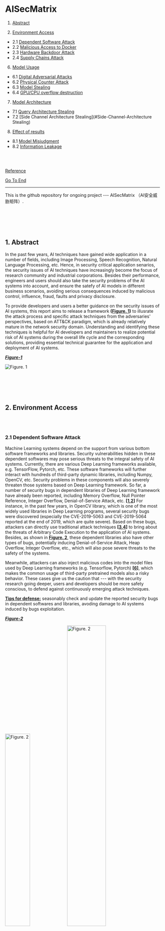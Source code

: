 # AISecMatrix

1. [Abstract](#abstract)

2. [Environment Access](#environment-access) 

* 2.1 [Dependent Software Attack](#dependent-software-attack)
* 2.2 [Malicious Access to Docker](#malicious-access-to-docker)
* 2.3 [Hardware Backdoor Attack](#hardware-backdoor-attack)
* 2.4 [Supply Chains Attack](#supply-chains-attack)

6. [Model Usage](#Model-Usage) 

- 6.1 [Digital Adversarial Attacks](#Digital-Adversarial-Attacks)
- 6.2 [Physical Counter Attack](#Physical-Counter-Attack)
- 6.3 [Model Stealing](#Model-Stealing)
- 6.4 [GPU/CPU overflow destruction](#GPU/CPU-overflow-destruction)

7. [Model Architecture](#Model-Architecture) 

- 7.1 [Query Architecture Stealing](#Query-Architecture-Stealing)
- 7.2 [Side Channel Architecture Stealing](#Side-Channel-Architecture Stealing)

8. [Effect of results](#Effect-of-results)

- 8.1 [Model Misjudgment](#Model-Misjudgment)
- 8.2 [Information Leakage](#Information-Leakage)

<br><br>

[Reference](#reference)

[Go To End](#end)

----

This is the github repository for ongoing project --- AISecMatrix （AI安全威胁矩阵）.

<br><br><br><br>

<span id = "abstract"></span>

## 1. Abstract

In the past few years, AI techniques have gained wide application in a number of fields, including Image Processing, Speech Recognition, Natural Language Processing, etc. Hence, in security critical application senarios, the security issues of AI techniques have increasingly become the focus of research community and industrial corporations. Besides their performance, engineers and users should also take the security problems of the AI systems into account, and ensure the satefy of AI models in different business scenarios, avoiding serious consequences induced by malicious control, influence, fraud, faults and privacy disclosure.

To provide developers and users a better guidance on the security issues of AI systems, this report aims to release a framework **([Figure. 1](#figure-1))** to illusrate the attack process and specific attack techniques from the adversaries' perspectives, based on ATT&CK paradigm, which is already relatively mature in the network security domain.  Understanding and identifying these techniques is helpful for AI developers and maintainers to realize potential risk of AI systems during the overall life cycle and the corresponding solutions, providing essential technical guarantee for the application and deployment of AI systems.

**<span id = "figure-1">*<u>Figure-1</u>*</span>**

![Figure. 1](img/1.png)

<br><br><br><br>

<span id = "environment-access"></span>

## 2. Environment Access

<br>

<br>

<span id = "dependent-software-attack"></span>

### 2.1 Dependent Software Attack

Machine Learning systems depend on the support from various bottom software frameworks and libraries. Security vulnerabilities hidden in these dependent softwares may pose serious threats to the integral safety of AI systems. Currently, there are various Deep Learning frameworks available, e.g. TensorFlow, Pytorch, etc. These software frameworks will further interact with hundreds of third-party dynamic libraries, including Numpy, OpenCV, etc. Security problems in these components will also severely threaten those systems based on Deep Learning framework. So far, a number of security bugs in dependent libraries of Deep Learning framework have already been reported, including Memory Overflow, Null Pointer Reference, Integer Overflow, Denial-of-Service Attack, etc. **[[1](#ref-1),[2](#ref-2)]** For instance, in the past few years, in OpenCV library, which is one of the most widely used libraries in Deep Learning programs, several security bugs were discovered (especially the CVE-2019-5063 and CVE-2019-5064 reported at the end of 2019, which are quite severe). Based on these bugs, attackers can directly use traditional attack techniques **[[3](#ref-3),[4](#ref-4)]** to bring about the threats of Arbitrary Code Execution to the application of AI systems. Besides, as shown in **[Figure. 2](#figure-2)**, these dependent libraries also have other types of bugs, potentially inducing Denial-of-Service Attack, Heap Overflow, Integer Overflow, etc., which will also pose severe threats to the safety of the systems.

Meanwhile,  attackers can also inject malicious codes into the model files used by Deep Learning frameworks (e.g. Tensorflow, Pytorch) **[[6](#ref-6)]**, which makes the common usage of third-party pretrained models also a risky behavior. These cases give us the caution that --- with the security research going deeper, users and developers should be more safety conscious, to defend against continuously emerging attack techniques.

**<u>Tips for defense:</u>** seasonably check and update the reported security bugs in dependent softwares and libraries, avoding damage to AI systems induced by bugs exploitation.

**<span id = "figure-2">*<u>Figure-2</u>*</span>**

<img src="img/2-1-1.png" alt="Figure. 2" width="40%" /><img src="img/2-1-2.png" alt="Figure. 2" width="50%" />

<br>

<br>

<span id = "malicious-access-to-docker"></span>

### 2.2 Malicious Access to Docker

Machine Learning tasks can be deployed in Kubernetes clusters via KubeFlow framework **[[5](#ref-5)]**. Since usually the computation nodes for ML tasks have strong calculation capability, these nodes are thus becoming ideal attack targets for adversaries. For instance, attackers may hijack these ML tasks nodes and exploit them for mining. **[[6](#ref-6)]** One example is, in June 2020, Azure Security Center at Microsoft issued one warning after they detected malicious mining programs installed in Kuberflow by attackers. This security program was induced by improper configurations --- some users modified the default settings for panel access, changing Istio service into Load-Balancer, for convinient access. Such improper configurations made the service public for Internet, so that attackers could access the panel and deploy backdoor containers in the clusters via various methods. For example, with space search engines such as Shodan, Fofa, etc., adversaries can discover Kubernets exposed in public network and thus gaining opportunities to execute malicious codes **[[5](#ref-5)]**. As shown in **[Figure. 3](#figure-3)**, adversaries can complete the attacks by loading customized malicious Jupyter images, during the creation of Juputer application services in Kubeflow. Meanwhile, attackers can also directly deploy malicious containers via inserting additional python codes in Jupyter, which may further enlarge the attackers' accessibility to critical data/codes and even harm the integral security of the ML models.

**<u>Tips for defense:</u>** Developers and maintainers should be familiar with containers' common application scenarios and corresponding defensive techniques. As for relevent techniques, we refer interested readers to the Kubernetes threatening models **[[8](#ref-8)]** released by Microsoft. 

**<span id = "figure-3">*<u>Figure-3</u>*</span>**

<img src="img/2-2-1.png" alt="Figure. 3" width="50%" /> <img src="img/2-2-2.png" alt="Figure. 3" width="33%" />

<br>

<br>

<span id = "hardware-backdoor-attack"></span>

### 2.3 Hardware Backdoor Attack

Hardware Backdoors Attacks (also known as Hardware Trojans Attacks) can take place during the trained models being deployed in hardware devices, where adversaries may insert backdoors into the deployed models by making very slight modificaiton to hardware components, e.g. Lookup Table. Those models that contain backdoors can still operate normally on common cases, however, malicious behaviors could be triggered in certain preseted senarios, resulting in stealthy and severe theats.

Mordern integrated circuits usually contain third-party IP cores, which are commonly adopted as integrated modules for swift deployment. Such commonly used and modularized mechanisms enable hardware attackers to design Trojans for certain IP cores and thus correspondinly affecting a substantial number of hardware devices which use these modules. For instance, as illusrated in **[[9](#ref-9)]**, one can bring a neural network model to always making incorrect predictions by only modifying 0.03% of the model's parameteres during hardware deployment stage. **[[10](#ref-10)]** further showed that, by merely flipping 13 bits of a model with 93M bits, a ImageNet classifier with 70% accuracy could be reduced to a random classifier. Recently, **[[11](#ref-11)]** proposed Sequence Triggered Hardware Trojan for neural networks, which can totally invalidate a classifier, once a certain sequence of normal images are input into the model, as shown in **[Figure. 4](#figure-4)**.

So far, Hardware Backdoor Attack is still a newly emerging research area, and existing research study on this area is limited. However, in real application scenarios, this type of attack poses a severe threat. For example, attackers can inject backdoors into vision system of an autonomous driving car in the form of hardware Trojans, and the life safety of passengers may be seriously threatened if the backdoors are triggered. Note that, existing backdoors injection usually can only be  implemented by the models' owners. It would be very valuable to study the backdoors injection from outside invaders, since it's a more risky attack scenarios.

**<span id = "figure-4">*<u>Figure-4</u>*</span>**

<img src="img/2-3-1.png" alt="Figure. 4" width="50%" />

<br>

<br>

<span id = "supply-chains-attack"></span>

### 2.4 Supply Chains Attack

As shown in **[Figure. 5](#figure-5)**, attackers can perform Supply Chains Attack in multiple ways, e.g. exploiting open source platform to release malicious pretrained models, constructing backdoors by controlling or modifying software and hardware platforms.

For instance, attackers can inject malicious instructions into model files by exploiting the security bugs Numpy CVE-2019-6446. Researchers already found that, when model loading functions like "torch.load" are executed, this security bug can be triggered, resulting in execution of malicious instructions. Since the execution of these malicious instructions will not affect the common usage of the models, such attacks are very stealthy. As shown in **[Figure. 6](#figure-6)**, using this bug, attackers can inject instructions into the model file (e.g. binary model file saved by Pytorch), and the "Calculator" program is launched when the model file is loaded. Similarly, attackers can also download and execute Trojan instructions in this way **[[12](#ref-12)]**, which makes this type of attacks very threatening.

**<u>Tips for defense:</u>** Make sure the srouce of model files are trustworthy before loading them, and be cautious in third-party model files.

**<span id = "figure-5">*<u>Figure-5</u>*</span>**

<img src="img/2-4-1.png" alt="Figure. 5" width="50%" />![Figure. 5](img/2-4-2.png)

**<span id = "figure-6">*<u>Figure-6</u>*</span>**

<img src="img/2-4-3.png" alt="Figure. 5" width="67%" />

<br><br>

<br><br>


## 3. Data collection

<br>

<span id = "Data-Poisoning"></span>

### 3.1 Data Poisoning

**<span id = "figure-7">*<u>Figure-7: From left to right are the images of target test that hope to be divided into the wrong ones, the poisoned training sample 1, the poisoned training sample 2 **[[13](#ref-13)]**.</u>*</span>**

<img src="img/3-1-1.png" alt="Figure. 7" width="50%" />

<br>

Data poisoning refers to the attack of malicious manipulation model by polluting part of training data before training. Generally speaking, poisoning attacks can be divided into two categories: the first type of poisoning attacks hopes that the network will perform well in normal tests, but it makes a wrong judgment on specific images; the second type of poisoning attacks hopes that the network performs poorly in the test set, and even the training is difficult to converge.

<br>

The first type of poisoning can be divided into clean sample poisoning and wrong sample poisoning. The pollution data released by the former is normal sample in human eyes, so it is hidden and difficult to be detected by the trainer; the latter type of poisoning method uses the wrong labeled data. Its success rate is generally relatively high, but its concealment is insufficient. If the attacker can obtain the model parameters of the target to be attacked, it may only need to introduce a piece of poisoned data to make the model judge the specific image incorrectly. Even if the attacker does not know the specific parameters of the model, the attacker can achieve a 50% success rate of poisoning by using multi model integration to produce pollution data with only 1% poisoning ratio **[[13](#ref-13)]**. As shown in **[Figure. 7](#figure-7)**, modifying several different pictures in the training set for poisoning can make the trained model recognize the specific target graph which is different from the training picture as the category designated by the attacker **[[13](#ref-13)]**.

<br>

The second type of poisoning aims to reduce the overall performance of the model **[[15](#ref-15)]**, which mainly targets at traditional machine learning models such as SVM **[[16](#ref-16)]**, logical regression **[[17](#ref-17)]**. Of course, the second type of poisoning for deep learning can also have a higher success rate **[[18](#ref-18)]**.

<br>

At present, the poison attack to the white box model has been relatively complete, but how to better poison the black box model is still a problem worth studying. How to reduce the proportion of poisoning samples and improve the success rate and stability of black box poisoning is an important research direction in the future.

<br>

**<u>Defense suggestions:</u>** Be alert to the data from unknown sources; Use the algorithm **[[19](#ref-19),[20](#ref-20)]** to detect abnormal samples before training; Preprocess the used data by using yje data augmentation; Try to avoid transfer learning based on completely open model, so as to improve the difficulty of poisoning attack.

<span id = "Data-Backdoor-Attack"></span>

### 3.2 Data Backdoor Attack

Backdoor Attack is an emerging attack method against machine learning models. An attacker may bury a back door into the model, which may lead to the infected model behaving normally in general. However, when the back door is activated, the output of the model becomes the malicious target set by the attacker. When the training process of the model is not completely controlled, for example, scenarios such as training/pre-training using third-party training data sets, training using third-party computing platforms, modeling provided by the third party, etc., backdoor attacks may occur. Because the model behaves normally until the back door is triggered, this kind of malicious attack behavior is difficult to be detected.

<br>

**<span id = "figure-8">*<u>Figure-8: Schematic diagram of backdoor attack based on data poisoning **[[21](#ref-21)]**.</u>*</span>**

<img src="img/3-2-1.png" alt="Figure. 8" width="50%" />

<br>

Data backdoor attack refers to backdoor implantation through poisoning training data set **[[22](#ref-22),[23](#ref-23),[24](#ref-24)]**. As shown in **[Figure. 8](#figure-8)**, in the image classification task, some training images will be "tagged" with specific triggers, and then their labels will be converted into target labels specified by attackers. These poisoned samples and benign samples will be used for model training together. Therefore, during the test phase, the normal test samples will be predicted as their corresponding categories by the model, but the test samples containing triggers  (being attacked) will activate the hidden backdoors in the model and make them be divided into target categories.

<br>

At present, the trigger of a backdoor attack can reach an invisible level of human eyes **[[23](#ref-23),[24](#ref-24),[25](#ref-25)]**, and the real label of the poisoned sample can even be completely consistent with the target label **[[23](#ref-23),[24](#ref-24)]**, which makes the backdoor attack more difficult to detect. Besides, in addition to image classification task, backdoor attack has also been proved to have significant attack effect in other different task scenarios **[[26](#ref-26),[27](#ref-27),[28](#ref-28)]**. Therefore, backdoor attack poses a great threat to the security of deep learning model.

<br>

**<u>Defense suggestions:</u>** for backdoor attacks, there are also some corresponding defense methods proposed. The existing backdoor defense methods can be divided into empirical backdoor defense methods and certified backdoor defense methods. The empirical backdoor defense method generally has good performance, but its effectiveness is not guaranteed theoretically; On the other hand, the validity of the authenticated backdoor defense method is guaranteed theoretically under certain assumptions, but its performance is generally weaker than that of the empirical back door defense method in real scenarios. The existing authenticated backdoor defense methods **[[29](#ref-29),[30](#ref-30)]** are mainly based on Random Smoothing technology, while empirical backdoor defense methods have many different ways, which can be divided into the following six basic categories **[[21](#ref-21)]**:
* Defense based on preprocessing **[[31](#ref-31),[32](#ref-32),[33](#ref-33)]**: Preprocess the prediction samples before the prediction begins, and then destroy the triggers that may exist in the samples, so that the backdoor cannot be activated successfully.
* Defense based on model reconstruction **[[31](#ref-31),[34](#ref-34),[35](#ref-35)]**: Reconstruct the model by pruning and retraining, thus destroying the hidden back door in the model.
* Defense based on trigger reconstruction **[[36](#ref-36),[37](#ref-37),[38](#ref-38)]**: Reconstruct the backdoor trigger in the infected model in certain way, and then eliminate the model backdoor by suppressing related triggers.
* Defense based on model diagnosis **[[39](#ref-39),[40](#ref-40),[41](#ref-41)]**: Directly diagnose whether there is backdoor in the model in some way, and refuse to deploy the model with backdoor.
* Sample filtering **[[42](#ref-42),[43](#ref-43),[44](#ref-44)]**: Filtering out the poisoned / attacked samples to achieve the defensive effect.
* Toxicity inhibition **[[45](#ref-45),[46](#ref-46)]**: Inhibit the effectiveness of the poisoned samples in training, so that they cannot successfully create the back door.

<span id = "Model-Training"></span>

## 4. Model Training

<span id = "Data-Recovery-In-Gradient"></span>

### 4.1 Data Recovery in Gradient

At present, in order to solve the data privacy and other security problems in model training, distributed distributed is often adopted to train the model in industry. Specifically, the model will be stored in the central server. During each iterative training, the central server transmits the model to the distributed terminal server, where the local data is used to calculate the gradient, and then the gradient is transmitted back to the central server to update the model parameters **[[47](#ref-47)]**. Since the data is always kept at the terminal, the central server cannot directly access the data, which can protect the data privacy. But the latest research shows that it is not subtle enough to transmit gradient information only. As shown in **[Figure. 9](#figure-9)**, the trainer can recover the original training data from the gradient. In this way, even in a distributed computing framework, the central server can achieve the purpose of stealing data. As shown in **[Figure. 10](#figure-10)**, the data recovered in this way has a high degree of authenticity, which may bring great losses to the customers

<br>

**<u>Defense suggestions:</u>** Use larger batch size to calculate the gradient, increase the difficulty of data recovery, and add a certain amount of random noise when returning the gradient for privacy protection.

<br>

**<span id = "figure-9">*<u>Figure-9: Schematic diagram of recovering data from gradient **[[48](#ref-48)]**.</u>*</span>**

<img src="img/4-1-1.png" alt="Figure. 9" width="50%" />

**<span id = "figure-10">*<u>Figure-10: Gradient-based Data Recovery effect in CIFAR-10 Data Set **[[48](#ref-48)]**.</u>*</span>**

<img src="img/4-1-2.png" alt="Figure. 10" width="50%" />

<br>

<span id = "Initial-Weight-Modification"></span>

### 4.2 Initial Weight Modification

The training of neural network is essentially to solve the optimization problem, and its final result is usually independent of the selection of initial values. However, the latest research shows that using a specific method to initialize the weight of the network can significantly increase the number of iterations, thus increasing the training time **[[49](#ref-49)]**, prolonging the product iteration cycle, and causing huge economic losses. This kind of attack method is very special and hidden, users can hardly detect it.

<br>

As shown in **[Figure. 11](#figure-11)**, the attacker can initialize the weight of a specific position to a minimum value, so that the eigenvector obtained after several layers of forward propagation is almost zero, which leads to the minimum training gradient calculated in the back-propagation process and makes it difficult for the network to learn. The attacker can implement this attack by modifying the default initialization method.

<br>

**<u>Defense suggestions:</u>** Check the initialization mechanism of weights.

<br>

**<span id = "figure-11">*<u>Figure-11: Hazard mechanism of weight modification **[[49](#ref-49)]**.</u>*</span>**

<img src="img/4-3-1.png" alt="Figure. 11" width="50%" />

<br>

<span id = "Code-Attack"></span>

### 4.3 Code Attack

In the training phase of the network, the attacker can mislead the training process by controlling the developer's machine for code attack. Code attack mainly uses methods like malicious tampering with configuration information, hijacking compilation process, and log error inducement, to make the actual code executed or called by users inconsistent with the preset code. This kind of attack makes the key parameters or logic in the training process manipulated by the attacker, which seriously affects the result of network training and brings great obstacles to the product development process. Specifically, malicious tampering with the configuration information refers to manipulating the storage area corresponding to the parameters from the memory when reading the configuration file, and then modifying the parameter configuration, thus affecting the final training model. Specifically, when training large-scale neural networks, users will load training configuration information such as example, hyper parameter, data model address from a specific file (such as.py, .json, etc.). By changing these parameters, attackers can have a significant impact on the final training effect of the network. In addition, because the training of neural networks is generally a "black box problem", researchers tend to attribute the bad results to the design of the network, and will not be aware of the impact of such attacks.

<br>

Hijacking compilation process means that, in addition to directly tampering with the super parameters, through code injection, the attacker Hook the ReadFile class function of the program during the compilation process, replaces the original code to result in the generation of machine code with the specified function of the attacker. In this way, the actual code logic, network structure and even training data of the training program will deviate from the user's preset, which will have a great impact on the results. Similarly, it is also difficult for AI researchers to trace such security risks.
Network trainers often use Tensorboard to monitor the training process of the model. Log error induction refers to that an attacker exploits the vulnerability in Tensorboard visualization or MITM man-hijacking attack to invade and tamper with the data information in the protocol transmission, making the network training curve on the monitor inconsistent with the reality. According to the wrong experimental results, researchers will make wrong decisions, which will mislead the follow-up research direction and bring great obstacles to the product development process.

<br>

**<u>Defense suggestions:</u>** Strengthen the security protection measures for the network security infrastructure, update the software patch version in time, and strengthen the security inspection of the third-party library and model file.

<br>

<span id = "Training-Backdoor-Attack"></span>

### 4.4 Training Backdoor Attack

Training a good deep learning model often requires a lot of computing resources. Therefore, many users choose to use the third-party platform for model training. This kind of uncontrollable training process also has the risk of being attacked by the back door. Specifically, since the training process is invisible to the users, the (malicious) third-party training platform can modify the training data set submitted by users during the training process, and implant the backdoor in the way similar to the data backdoor attack described in [Section 3.2](#Data-Backdoor-Attack) of this report.

<br>

**<u>Defense suggestions:</u>** Avoid using the risk of third-party computing platform for training; after obtaining the trained model, use the back door defense method described in [Section 3.2](#Data-Backdoor-Attack) of this report to check and eliminate the back door.

<br>

<span id = "Non-centralized-Scenarios"></span>

### 4.5 Non-centralized Scenarios
Federated learning is a distributed learning paradigm proposed to break the data island and realize AI cooperation in non-centralized scenarios. Participants can train the model locally without disclosing their own data and jointly maintain a global model. However, the distributed feature of Federated learning makes it the most likely model to be attacked by data poisoning. Attackers can control multiple participants to poison data locally to achieve the impact on the global model.

<br>

In terms of attack purposes, attacks against federated learning can be divided into the following three types: (1) data poisoning attack can greatly reduce the accuracy of the model **[[27](#ref-27),[52](#ref-52)]**; (2) Byzantine attack can make joint model unable to converge **[[27](#ref-27)]**; (3) backdoor attack **[[51](#ref-51),[52](#ref-52)]** can lead to malicious control of the model. The first two attacks will cause the waste of model training resources, while the backdoor attack may make the prediction results of the model manipulated by the attacker in a specific scenario, thus causing security risks.

<br>

**<span id = "figure-12">*<u>Figure-12: Left: poisoning mechanism for federal learning; Right: Byzantine attack principle **[[50](#ref-50)]**.</u>*</span>**

<img src="img/4-2-1.png" alt="Figure. 12" width="50%" /><img src="img/4-2-3.png" alt="Figure. 12" width="50%" />

<br>

Specifically, as shown in **[Figure. 12](#figure-12)**, attackers can manipulate one or more participants to train with poison data locally, and then affect the gradient mean value of server node aggregation to realize backdoor attack **[[27](#ref-27)]**. In addition, if the training results of the model submitted by participants are completely arbitrary and unconstrained, Byzantine attacks may also occur, resulting in the failure in model convergence **[[27](#ref-27)]**. As shown in **[Figure. 12](#figure-12)**, the gradient estimates calculated by the normal participants (black dotted arrow) are distributed around the actual gradient (Blue Solid arrow) of the cost function. Malicious participants can give a vector far away from the normal gradient (red dotted arrow), thus affecting the convergence of the model **[[50](#ref-50)]**.

<br>

**<u>Defense suggestions for poisoning attack:</u>** Set the update norm threshold of the model and ignore the updates that exceed the threshold, limit the update ability of each participant by using standardized tailoring, and add a small amount of noise to the updated value of the model by (weak) differential privacy method **[[51](#ref-51)]**.

<br>

**<u>Defense suggestion for Byzantine attack:</u>** Using Krum algorithm to alleviate Byzantine attack by excluding "far" vectors **[[50](#ref-50)]**. Since this method introduces additional detection module, the convergence speed will be reduced compared with normal training.

<br>

<span id = "Model-Deployment"></span>

## 5. Model Deployment

<span id = "Data-Recovery-In-The-Model"></span>

### 5.1 Data Recovery in the Model

At present, many enterprises protect data security by only opening the model and hiding the training data. However, the latest research shows that it is still possible for attackers to recover the original training data by using the model. Specifically, the batch normalization layer contained in most networks takes the information of the training set image in the feature diagram. WIth this information, the attacker can restore the training data to the maximum extent **[[53](#ref-53)]**. The schematic diagram is shown in **[Figure. 13](#figure-13)**.

<br>

The research of this kind of attack and defense is still in its infancy, and there is no mature attack and defense means.

<br>

**<span id = "figure-13">*<u>Figure-13: Model-based data recovery mechanism **[[53](#ref-53)]**.</u>*</span>**

<img src="img/5-1-1.png" alt="Figure. 13" width="50%" />

<br>

<span id = "Model-File-Attack"></span>

### 5.2 Model File Attack

The existing attacks on models are mostly achieved by modifying the data level. In fact, there are some attacks during the deployment phase by manipulating memory or modifying model files directly.  For example, the model files saved by various machine learning frameworks are serialized and stored on disk in a specific format, and the model hierarchy, data parameters, and other information can be obtained through reverse analysis. The attacker can modify a specific number of bits of data in the model to realize the backdoor function or disabled the model function. Compared with data poisoning, the link of direct manipulation model is shorter and faster, but it also requires the attacker to have higher control authority on the attacked model.

<br>

Deep learning frameworks such as Pytorch mostly use pickling serialization to store model structures and parameters. Attackers can embed malicious code when the model is saved and execute malicious commands automatically when the model is deserialized. In addition, the attacker can also modify the weight of specific neurons in the model file to crash the model performance **[[12](#ref-12)]** or insert the backdoor function. As shown in **[Figure. 14](#figure-14)**, based on the method in **[[11](#ref-11)]**, attackers can reduce the model accuracy from 70% to 0.1% by flipping 13 bits in 93m bit parameters. The attacker can even hide the malicious binary code content inside the model parameters and execute it at a specific time.

<br>

The research of this kind of attack is also in the early stage. The research on direct tampering model is seldom discussed in academic circles, but it is directly effective in actual scenes. In the algorithm, there is still a lot of room for discussion on how to accurately locate the modified key neuron information in the model.

<br>

**<span id = "figure-14">*<u>Figure-14: Bit flip attack mechanism **[[11](#ref-11)]**.</u>*</span>**

<img src="img/5-2-1.png" alt="Figure. 14" width="50%" />

<br>

<span id = "Model-Usage"></span>

## 6. Model Usage

<br>

<br>

<span id = "Digital-Adversarial-Attacks"></span>

### 6.1 Digital Adversarial Attacks

Adversarial attack is a kind of attack mode aimed at the call link of AI model [56, 57, 58, 59, 60]. By adding malicious noise (also known as attack noise) to the normal samples, which is hard to detect by human eyes, the attacker makes the AI model generate a wrong prediction to the samples (i.e. adversarial samples). Taking the classification model as an example, as shown in **[Figure. 15](#figure-15)**, Inception model [54] can accurately predict the clean sample x as "Afghan Hound", but after adding a small amount of anti noise $\epsilon$, the adversarial sample $x+\epsilon$ is wrongly predicted as "compound toe monkey" by the concept. Although the AI model represented by deep neural network has been widely used in many fields such as finance, security, automatic driving and so on, the adversarial attack reveals that the AI model itself still has great security risks.

**<span id = "figure-15">*<u>Figure-15</u>*</span>**

![img](https://docimg10.docs.qq.com/image/xmAPmjqSqUxO7qJ1nWaJ4g?w=596&h=227)

**Figure 15**: For the Inception model [54], an example of a test adversarial attack on image classification, the clean image comes from Imagenet.

There are usually two goals for adversarial attacks to achieve: 1) the noise amplitude is so small that it is difficult to be detected by human eyes; 2) the prediction of confrontation samples is inconsistent with normal ones. According to these two characteristics, the method of generating countermeasure samples can be modeled as the following optimization problems:

![img](https://docimg3.docs.qq.com/image/vmo7CZgQB-zEE6_fXWl95w?w=628&h=43)

Where $x$ is the normal sample, and its correct label is $y$ , $x_\epsilon$ is its corresponding adversarial sample,  $t$ is the target category of counter attack; $f(\cdot;w)$ is the deep learning model to attack, where $w$ is the model parameter; $C$ is some specific constraints $x_\epsilon$ needs to satisfy, and the value range is $[0,1]$. $D$ is the distance function, which is used to measure the difference between $x_\epsilon$ and $x$. The loss function $L_1$ is used to measure the difference between the output of the adversarial sample  $f(\cdot;w)$ and the attack target $t$. In view of the different factors in the above objective function, it can adopt a variety of settings, which develops a variety of adversarial attack, such as white-box attack, black box attack, target attack, non-target attack, etc. **[Figure. 16](#figure-16)** shows the current common types of adversarial attack.

**<span id = "figure-16">*<u>Figure-16</u>*</span>**

![img](https://docimg4.docs.qq.com/image/MabTJoicpupDaNO_U3yI-w?w=617&h=545)

<center><b>Figure 16</b>: General expressions and common types of adversarial attacks</center>

White box attack means that the attacker has the knowledge about the structure and weights of the target model $f(\cdot;w)$. In white box attack, the attacker could directly optimize the target function (1) by gradient descent method to obtain the attack sample $x_\epsilon$. But in a real attack scenarios, the structure and weight of the attacked model are usually invisible to the attacker. Black box attack studies how to solve the attack sample  $x_\epsilon$ when the structure and weight of the attacked model cannot be obtained. Due to the structure and parameters of target model $f(\cdot;w)$ are known, the objective function (1) can not be directly derived from the attack noise $x_\epsilon$. However, attackers can usually obtain the prediction output of the model  $f(\cdot;w)$ through API calls such as obtaining the similarity of face comparison through API calls. Attackers access the model through API calls and modify the corresponding input samples according to the returning results to achieve the purpose of attack. One of the most important evaluation standard of black-box attack is the number of API calls required to attack successfully. Up to now, the main methods of black-box attack include migration attacks, gradient estimation, random search, etc. [62, 63, 64, 65, 66, 67, 68, 69, 70, 71]. Among these attacks, migration attacks obtain attack samples by constructing alternative models and performing white-box attacks on the alternative models, and then use the attack samples to directly attack the black-box model [69]. Besides, the methods based on migration attack can achieve a certain outcome on non-target attack, but do not perform well on target attack. As for gradient estimation, it refers to estimating the gradient of the black-box model $f(\cdot;w)$ with respect to $x_\epsilon$ and using the gradient descent method to find out the attack samples [62,72]. Such as zero-order optimization algorithm, the core of gradient estimation is how to efficiently estimate the gradient of the black box model. For random search, it is also a black box attack method which has been widely studied in recent. Random search usually combines some prior knowledge to improve the search efficiency. For instance, the prior knowledge could be a successful attack noise usually occurs on the boundary of feasible region. At present, it has successfully solved many tasks such as image classification [62,71], face recognition [63], video detection [64] by means of black box attack. For example, for CIFAR-10 [74] image classification task, an average of 44 API calls can realize non-target attack for Densenet classification model, and an average of 787 API calls for target attack [71].

In the process of black-box attack, the training data, model structure, model parameters, and other information of the target model are not needed, and the attack is only realized through API calls. The black-box attack is more consistent with the real application scenario. However, successful black box attacks usually require a large amount of API calls, especially for complex AI models. For instance, the face comparison model, usually takes thousands of API calls to generate invisible adversarial noise by black-box attack. This large number of API calls can be easily defended by the target model. The The research hotspot of black box attacks is how to combine prior knowledge to reduce the amount of API calls needed for successful attack. If the number of API calls is reduced from thousands of times to less than 100 times, there will be great security risks to the real AI system.

At present, adversarial attacks are mainly concentrated in the field of computer vision[75], but there are also some adversarial attacks attempt on speech system [76,77,78,79,80]. As shown in **[Figure. 17](#figure-17)**, the attacker adds tiny noises that cannot be felt by human ears to normal speech fragments, so that the speech recognition system recognizes them as completely different content [61].

**<span id = "figure-17">*<u>Figure-17</u>*</span>**

![img](https://docimg10.docs.qq.com/image/1sLHCUPQ35fI7CDudSkP1w?w=424&h=296)

<center><b>Figure 17</b>: Targeted attack on audio text conversion[61]
</center>

Speech recognition system has been widely used in smart home devices, such as smart radio and so on. The attacker may implant adversarial disturbance module in the smart home device to make the user's instructions be misidentified as other instructions, which will bring great security risks. Similarly, audio attack can also be divided into target attack and non-target attack. The former requires that the adversarial audio is recognized as specific content, while the latter only requires that the adversarial audio is mistakenly recognized as others' audio. Because of the sound spectrum complexity, it is more difficult to achieve target attack. In addition, the model and preprocessing operation of voice system are often complex, which also brings great difficulties to attackers. At present, audio attacks mainly focus on white-box attack stage. How to embed the generation process of countermeasure audio into the cascade module of the device, and how to generate the real-time countermeasure audio are potential research directions.

Except visual and audio attacks, AI systems based on text[81], recommendation system[82], reinforcement learning[83], retrieval[58] and other technologies may also be attacked by adversarial samples.

**<u>Tips for defense:</u>** faced with the threat of confrontational attacks, feasible defense suggestions include:

- Analyze the factors that affect the robustness of the model from the model structure level, and design a more robust model structure.
- Analyze the robust and non robust features contained in the training data from the data level, and try to fit the robust features during training.
- Analyze the reason of confrontation samples from the training mechanism, and get a more robust model through confrontation training [56].
- In the model deployment phase, steps such as confrontation detection, image preprocessing (coding, compression, affine transformation, etc.) are added to resist the attack.
- Limit API access frequency to prevent black box attacks based on API calls.

<br>

<br>

<span id = "Physical-Counter-Attack"></span>

### 6.2 **Physical Counter Attack**

At present, most of the counter attacks occur in the digital space, that is, directly tamper with the objects stored in the digital space (such as stored image pixel value, etc.) to achieve the purpose of attack. However, in real application scenarios, applications usually scan the objects in the physical world through sensors (such as cameras) to obtain the corresponding expression in the digital space, and then discriminate the objects in the digital space. The face recognition system can capture face images in real time through cameras and recognize them. The autopilot can obtain the state of the surrounding objects through multiple sensors. In this case, since the process of scanning and imaging is not accessible to the attacker, the attacker usually does not have the right to directly fight against tampering with the objects in the scanned digital space. Physical attack studies, how to directly change the object in the physical world, to achieve the effect of anti attack.

**<span id = "figure-18">*<u>Figure-18</u>*</span>**

![img](https://docimg10.docs.qq.com/image/swv8n_0DBa-wxqyHxxtKyQ?w=188&h=193)

<center><b>Figure 18</b>: Traffic sign sticker attack, image from literature [84]
</center>

At present, the typical physical attack method is to put a special attack sticker on the real object to achieve the purpose of attack [84,85,86,87,88,89,90,91,92]. Physical attacks against object recognition systems are studied in [84]. As shown in **[Figure. 18](#figure-18)**, by putting a specific black and white attack sticker on the stop sign, the classifier can wrongly identify the stops sign as a speed limit sign, which poses a great security risk to the automatic driving system. Reference [85] studied the physical attack against the face recognition system. By generating special eyeglass frame stickers to deceive the face recognition system, it brought great security risks to face security, face payment and other systems.

Since it is impossible to model and optimize noise iteratively in physical space, physical attacks are usually accomplished by migration learning. That is to say, firstly, the surrogate model is constructed and the attack noise is generated in the digital space. Secondly, the attack noise is printed and pasted on the specific object for physical space attack. Therefore, physical attack involves the conversion process from digital space to physical space. Due to the problem of printer accuracy, there are usually some color distortion in the process of image printing in digital space, and there are different physical environments in the process of camera capture and re acquisition, The variation of lighting conditions, shooting angle and shooting distance makes the difference between the anti noise in digital space and that after printing and re acquisition, which leads to the successful attack of anti noise in digital space. When the anti noise acts on the physical space, the attack effect is usually limited. The key point of physical attack is to explore how to improve the robustness of anti noise to physical environment changes. At present, the commonly used physical attack methods usually consider the printer non printability score (NPS) [85] constraint and fusion of different expectation over transformation (EOT) [86]. NPS calculates a set of pixels range set S that the printer can print in advance, and then constrains the attack noise as much as possible in the process of solving the attack noise.

**<span id = "figure-19">*<u>Figure-19</u>*</span>**

![img](https://docimg2.docs.qq.com/image/x8Z7YoGU_OF03tKScg4IHQ?w=500&h=275)

<center><b>Figure 19</b>: Schematic diagram of model stealing
</center>

In order to reduce the precision loss caused by the printer. EOT considers the possible transformations in physical space (such as rotation transformation, distance transformation, angle transformation, etc.), and then solves the anti noise problem in digital space, which makes the anti noise robust to these changes.

**<u>Tips for defense:</u>** The defense against physical attacks can start from several aspects such as data acquisition, noise detection, and adversarial-robust models. Up to now, physical attack is not very effective in modeling the real environment changes. In the data acquisition stage, we can collect more pictures from different angles and the environment for joint judgment to prevent physical attacks. The target of noise detection is to detect the input image before sending it into the model to judge whether the input image has been tampered with or not The principle is to make use of the difference in data distribution between anti noise image and clean image; the purpose of anti robust model is to make the model itself robust to attack noise, which can be realized by confrontation training.

<br><br>

<span id = "Model-Stealing"></span>

### 6.3 **Model Stealing**

With the deepening of deep learning network, the training cost is also increasing. Good performance models have become an important core property of companies/research institutions. In order to protect the model and open the functions to the public, relevant organizations often deploy the model in the cloud and open the API to users to realize "machine learning as a service" (MLaaS). However, recent studies show that attackers can query the output of the network by calling the API many times, and then steal the function of the model. The specific principle is shown in **[Figure. 19](#figure-19)**.

[94] is the first time to propose the model of stealing through API, which opens up the research work of this attack direction. However, [94] can steal a smaller model. In order to alleviate this problem, [95] proposed a method that can steal a slightly larger model. In addition, [93] explored the conditions and factors of model stealing in detail, and realized large-scale network stealing with reinforcement learning. [96] using adversarial attack, the number of queries needed to steal is significantly reduced, and the models of famous platforms are successfully stolen with low cost.

**<u>Tips for defense:</u>** Limit the number of user queries, only output results, and hide the output details of the model.

**<span id = "figure-20">*<u>Figure-20</u>*</span>**

![img](https://docimg8.docs.qq.com/image/WQFPEGezckuetO7Zfs3uJw?w=616&h=71)

<b>Figure 20</b>: Memory space diagram of neural network runtime [97]. Attackers can read and write arbitrary address through memory overflow vulnerability, and then attack the model by modifying the model parameters.

<br><br>

<span id = "GPU/CPU-overflow-destruction"></span>

### 6.4 **GPU/CPU overflow destruction**

At present, most of the attacks against AI systems are based on data and algorithms, and there are also some security problems in memory. Attackers can construct precise memory overflows for specific GPUs. For example, CUDA memory model supported by NVIDIA graphics card can cover some neuron information in neural network through memory overflow, which makes the prediction of network model deviate. The GitHub project [97] mentions such an attack mode. Specifically, a typical computer vision application will input all images into neural network for preprocessing before classification. In order to speed up the processing, researchers will load images and models into DRAM. Because the preprocessing process needs to be able to modify the image and the model is generally large, which will lead to both using global memory, resulting in the memory model structure in **[Figure. 20](#figure-20)**.

Obviously, an attacker can override the network model if he can overflow the memory allocated to the image. Once the parameters of the covered model can be accurately controlled, then the neural network can be transformed into an invalid network or even a backdoor network by attackers, causing a serious threat.

However, the research in this field is still in a very early stage, and there is no mature defense method.

<br><br>

<br><br>

<span id = "Model-Architecture"></span>

## 7. **Model Architecture**

<br><br>

<span id = "Query-Architecture-Stealing"></span>

### **7.1  Query Architecture Stealing**

The similarity of model architecture is an important factor to determine the mobility of adversarial attack. If the attacker can obtain the structure information of the attacked model, it will greatly increase the success rate of subsequent attacks.

Although the current research on architecture theft has just begun, some related research results have been produced. For example, an attacker can guess the network structure with ReLu activation function by querying the network output. This risk of attack is due to the nature of the ReLu network. Specifically, ReLu is piecewise linear, and the boundaries of different segments correspond to the input values that make ReLu switch between active and dormant status. Therefore, the attacker can determine the structure of the network layer by layer. As shown in **[Figure. 21](#figure-21)**, the experimental results in the right figure show that using the principle shown in the left figure, the attacker can accurately estimate the number of neurons in a certain layer of the network through this method.

Recently, the research in this field is still in a very early stage, and there is no mature defense method.

**<span id = "figure-21">*<u>Figure-21</u>*</span>**

![img](https://docimg5.docs.qq.com/image/sy3d3Q-JWLEIovafXgq54w?w=598&h=154)

<center><b>Figure 21</b>: Query architecture theft [101]
</center>

**<span id = "figure-22">*<u>Figure-22</u>*</span>**

![img](https://docimg1.docs.qq.com/image/wRbVryfWxeOzE250EQIHKA?w=619&h=160)

<center><b>Figure 22</b>: Side channel architecture theft result [102]
</center>

<br><br>

<span id = "Side-Channel-Architecture-Stealing"></span>

### **7.2  Side Channel Architecture Stealing**

Side channel attack refers to the attack that uses power, time consumption or electromagnetic radiation to obtain information, rather than through brute force or theoretical weakness in the algorithm. [102] using the idea of side channel attack. As long as the attacker and the victim are on the same host and use the same deep learning framework, the attacker can recover the execution order of specific commands in one reasoning of the model by monitoring the cache, and then deduce the network structure or super parameters. This kind of attack can achieve high accuracy, as shown in **[Figure. 22](#figure-22)**.

Attackers can steal the structure information of the model through the side channel architecture, and then train the reconstructed architecture on the data set to steal the function of the target model, which seriously infringes the privacy and intellectual property rights of professional algorithms deployed by enterprises, and causes serious business losses for enterprises.

At present, the research in this field is still in the very early stage, and there is no mature defense method.

<br><br><br><br>

<span id = "Effect-of-results"></span>

## **8. Effect of Results**

<br><br>

<span id = "Model-Misjudgment"></span>

### **8.1 Model Misjudgment**

The most direct impact of AI attack is to make the model generate wrong predictions. The ultimate goal of counter attack, poison attack and backdoor attack is to mislead the model through directional or non directional ways. 

**<span id = "figure-23">*<u>Figure-23</u>*</span>**

![img](https://docimg9.docs.qq.com/image/fqwGKvO-UhReZFBVDzh_lg?w=572&h=331)

<center><b>Figure 23</b>: Schematic diagram of the misjudgment result of the target detection network [103]
</center>

In the non-directional attack, the attacker wants to confuse the judgment of the network, reduce the confidence score of the decision, and even make a wrong decision. For example, in the face recognition scene, the attacker can make a pair of originally similar faces fail to match [104]; in the target detection, the attacker can make the object not be detected [105], or be recognized as another object; in the recommendation system, the attacker can make the system give a completely unrelated recommendation [106].

At present, for the depth system of different tasks, it is easy to find the confrontation samples [107,108,109,92] with inconsistent judgment of human and system, so as to realize the non-directional attack. These counter samples are almost the same as the original samples, but they can make the output of the network change dramatically. The existence of adversarial samples causes great trouble and security risk to the users of the system. In addition, these attacks have certain migration ability. In the example in **[Figure. 23](#figure-23)**, the adversarial samples generated by the Mask R-CNN model can also migrate to attack the other five models. As a result, the model can not recognize the computer, keyboard and other objects in the picture, and it will give the wrong prediction result "bed".

The undirected attack only requires the model to make a wrong judgment on the sample, while the directed attack further requires the model to make a specific wrong judgment. As shown in **[Figure. 24](#figure-24)**, the five pre trained models on Imagenet can correctly predict the clean samples. However, the attacker can make three networks output the specified error result "bonnet" [110] by imposing a small disturbance on the image. In face recognition, the attacker can generate counter disturbance in a similar way, which makes the model judge the visitor to be an administrator with high authority, resulting in serious security crisis. At present, the more harmful black-box directed attack is also widely studied.

**<span id = "figure-24">*<u>Figure-24</u>*</span>**

![img](https://docimg6.docs.qq.com/image/rzbL4Ui3NTnIIRmHsamUYA?w=500&h=383)

<center><b>Figure 24</b>: Directed confrontation attack [110]
</center>

<br><br>

<span id = "Information-Leakage"></span>

### **8.2  Information Leakage**

If model misjudgment is an attack on AI system, then information disclosure is stealing the AI system. This kind of attack can lead to the function of the model being restored by a third party, resulting in the leakage of user privacy and the theft of company information assets.

A good model is often supported by a lot of computational power in training and high-quality data. In many scenarios, enterprises deploy well-trained models in the cloud and open API interfaces for users. Users can get a large number of model outputs according to a large number of input queries, so as to model the system, reverse restore its functions, then reduce the competitiveness of commercial models, and reduce its revenue.

In the medical or financial field, user data is extremely important resource. If leaked, it will cause serious privacy crisis and loss of business value. Because machine learning is data-driven, researchers usually use distributed methods to break data islands, unite data between enterprises, and ensure data security. However, in this scenario, it is still possible for the trainer to steal the content of the data terminal. In addition, if the project results are delivered in the form of model, the attacker may also recover the training data based on the model, which will cause privacy crisis.

<span id = "reference"></span>

## Reference

<span id = "ref-1">[1] Q. Xiao, K. Li, D. Zhang, and W. Xu, “Security risks in deep learning implementa-tions,” in IEEE S&P Workshop, 2018.</span>

<span id = "ref-2">[2] https://www.cvedetails.com/vulnerability-list/vendor_id-1224/product_id-53738/Google-Tensorflow.html.</span>

<span id = "ref-3">[3] https://www.securityweek.com/serious-vulnerabilities-patched-opencv-computer-vision-library.</span>

<span id = "ref-4">[4] https://www.secpod.com/blog/opencv-buffer-overflow-vulnerabilities-jan-2020/.</span>

<span id = "ref-5">[5] https://www.microsoft.com/security/blog/2020/06/10/misconfigured-kubeflow-workloads-are-a-security-risk.</span>

<span id = "ref-6">[6] https://security.tencent.com/index.php/blog/msg/130.</span>

<span id = "ref-7">[7] https://www.kubeflow.org/docs/notebooks/setup/.</span>

<span id = "ref-8">[8] https://www.microsoft.com/security/blog/2020/04/02/attack-matrix-kubernetes/.</span>

<span id = "ref-9">[9] J. Clements and Y. Lao, “Hardware trojan attacks on neural networks”, arXiv preprintarXiv:1806.05768, 2018.</span>

<span id = "ref-10">[10] A. S. Rakin, Z. He, and D. Fan, “Bit-flip attack: Crushing neural network with pro-gressive bit search,” in ICCV, 2019.</span>

<span id = "ref-11">[11] Z. Liu, J. Ye, X. Hu, H. Li, X. Li, and Y. Hu, “Sequence triggered hardware trojan inneural network accelerator,” in VTS, 2020</span>

<span id = "ref-12">[12] nEINEI, ““黑”掉神经网络：通过逆向模型文件来重构模型后门,” in XFocus Infor-mation Security Conference, 2020.</span>

<span id = "ref-13">[13] C. Zhu, W. R. Huang, A. Shafahi, H. Li, G. Taylor, C. Studer, and T. Gold-stein, “Transferable clean-label poisoning attacks on deep neural nets,” arXiv preprintarXiv:1905.05897, 2019.</span>

<span id = "ref-14">[14] A. Shafahi, W. R. Huang, M. Najibi, O. Suciu, C. Studer, T. Dumitras, and T. Gold-stein, “Poison frogs! targeted clean-label poisoning attacks on neural networks,” in NeurIPS, 2018.</span>

<span id = "ref-15">[15] H. Xiao, B. Biggio, B. Nelson, H. Xiao, C. Eckert, and F. Roli, “Support vectormachines under adversarial label contamination,” Neurocomputing, vol. 160, pp. 53–62, 2015.</span>

<span id = "ref-16">[16] B. Biggio, B. Nelson, and P. Laskov, “Poisoning attacks against support vector ma-chines,”arXiv preprint arXiv:1206.6389, 2012.</span>

<span id = "ref-17">[17] S. Mei and X. Zhu, “Using machine teaching to identify optimal training-set attackson machine learners.” in AAAI, 2015.</span>

<span id = "ref-18">[18] J. Feng, Q.-Z. Cai, and Z.-H. Zhou, “Learning to confuse: Generating training timeadversarial data with auto-encoder,” in NeurIPS, 2019.</span>

<span id = "ref-19">[19] H. Chacon, S. Silva, and P. Rad, “Deep learning poison data attack detection,” in ICTAI, 2019.

<span id = "ref-20">[20] Y. Chen, Y. Mao, H. Liang, S. Yu, Y. Wei, and S. Leng, “Data poison detectionschemes for distributed machine learning,” IEEE Access, vol. 8, pp. 7442–7454, 2019.</span>

<span id = "ref-21">[21] Y. Li, B. Wu, Y. Jiang, Z. Li, and S.-T. Xia, “Backdoor learning: A survey,” arXivpreprint arXiv:2007.08745, 2020.</span>

<span id = "ref-22">[22] T. Gu, K. Liu, B. Dolan-Gavitt, and S. Garg, “Badnets: Evaluating backdooringattacks on deep neural networks,”IEEE Access, vol. 7, pp. 47230–47244, 2019.</span>

<span id = "ref-23">[23] A. Saha, A. Subramanya, and H. Pirsiavash, “Hidden trigger backdoor attacks,” in AAAI, 2020.</span>

<span id = "ref-24">[24] S. Zhao, X. Ma, X. Zheng, J. Bailey, J. Chen, and Y.-G. Jiang, “Clean-label backdoorattacks on video recognition models,” in CVPR, 2020.</span>

<span id = "ref-25">[25] X. Chen, C. Liu, B. Li, K. Lu, and D. Song, “Targeted backdoor attacks on deeplearning systems using data poisoning,” arXiv preprint arXiv:1712.05526, 2017.</span>

<span id = "ref-26">[26] J. Dai, C. Chen, and Y. Li, “A backdoor attack against lstm-based text classificationsystems,” IEEE Access, vol. 7, pp. 138872–138878, 2019.</span>

<span id = "ref-27">[27] E. Bagdasaryan, A. Veit, Y. Hua, D. Estrin, and V. Shmatikov, “How to backdoorfederated learning,” in AISTATS, 2020.</span>

<span id = "ref-28">[28] K. Kurita, P. Michel, and G. Neubig, “Weight poisoning attacks on pre-trained mod-els,” in ACL, 2020.</span>

<span id = "ref-29">[29] B. Wang, X. Cao, N. Z. Gong,et al., “On certifying robustness against backdoorattacks via randomized smoothing,” in CVPR Workshop, 2020.</span>

<span id = "ref-30">[30] M. Weber, X. Xu, B. Karlas, C. Zhang, and B. Li, “Rab: Provable robustness againstbackdoor attacks,”arXiv preprint arXiv:2003.08904, 2020.</span>

<span id = "ref-31">[31] Y. Liu, Y. Xie, and A. Srivastava, “Neural trojans,” in ICCD, 2017.</span>

<span id = "ref-32">[32] B. G. Doan, E. Abbasnejad, and D. C. Ranasinghe, “Februus: Input purificationdefense against trojan attacks on deep neural network systems,” in arXiv: 1908.03369,2019.</span>

<span id = "ref-33">[33] Y. Li, T. Zhai, B. Wu, Y. Jiang, Z. Li, and S. Xia, “Rethinking the trigger of backdoorattack,”arXiv preprint arXiv:2004.04692, 2020.</span>

<span id = "ref-34">[34] K. Liu, B. Dolan-Gavitt, and S. Garg, “Fine-pruning: Defending against backdooringattacks on deep neural networks,” in RAID, 2018.</span>

<span id = "ref-35">[35] P. Zhao, P.-Y. Chen, P. Das, K. N. Ramamurthy, and X. Lin, “Bridging mode con-nectivity in loss landscapes and adversarial robustness,” in ICLR, 2020.</span>

<span id = "ref-36">[36] B. Wang, Y. Yao, S. Shan, H. Li, B. Viswanath, H. Zheng, and B. Y. Zhao, “Neuralcleanse: Identifying and mitigating backdoor attacks in neural networks,” in IEEES&P, 2019.</span>

<span id = "ref-37">[37] X. Qiao, Y. Yang, and H. Li, “Defending neural backdoors via generative distributionmodeling,” in NeurIPS, 2019.</span>

<span id = "ref-38">[38] H. Chen, C. Fu, J. Zhao, and F. Koushanfar, “Deepinspect: A black-box trojan detec-tion and mitigation framework for deep neural networks.” in IJCAI, 2019.</span>

<span id = "ref-39">[39] S. Kolouri, A. Saha, H. Pirsiavash, and H. Hoffmann, “Universal litmus patterns:Revealing backdoor attacks in cnns,” in CVPR, 2020.</span>

<span id = "ref-40">[40] S. Huang, W. Peng, Z. Jia, and Z. Tu, “One-pixel signature: Characterizing cnn modelsfor backdoor detection,” in ECCV, 2020.</span>

<span id = "ref-41">[41] R. Wang, G. Zhang, S. Liu, P.-Y. Chen, J. Xiong, and M. Wang, “Practical detectionof trojan neural networks: Data-limited and data-free cases,” in ECCV, 2020.</span>

<span id = "ref-42">[42] B. Tran, J. Li, and A. Madry, “Spectral signatures in backdoor attacks,” in NeurIPS,2018.</span>

<span id = "ref-43">[43] B. Chen, W. Carvalho, N. Baracaldo, H. Ludwig, B. Edwards, T. Lee, I. Molloy,and B. Srivastava, “Detecting backdoor attacks on deep neural networks by activationclustering,” in AAAI Workshop, 2018.</span>

<span id = "ref-44">[44] Y. Gao, C. Xu, D. Wang, S. Chen, D. C. Ranasinghe, and S. Nepal, “Strip: A defenceagainst trojan attacks on deep neural networks,” in ACSAC, 2019.</span>

<span id = "ref-45">[45] M. Du, R. Jia, and D. Song, “Robust anomaly detection and backdoor attack detectionvia differential privacy,” in ICLR, 2020.</span>

<span id = "ref-46">[46] S. Hong, V. Chandrasekaran, Y. Kaya, T. Dumitraş, and N. Papernot, “On the effec-tiveness of mitigating data poisoning attacks with gradient shaping,”arXiv preprintarXiv:2002.11497, 2020.</span>

<span id = "ref-47">[47] S. B. Venkatakrishnan, S. Gupta, H. Mao, M. Alizadeh,et al., “Learning generalizabledevice placement algorithms for distributed machine learning,” in NeurIPS, 2019.</span>

<span id = "ref-48">[48] L. Zhu, Z. Liu, and S. Han, “Deep leakage from gradients,” in NeurIPS, 2019.</span>

<span id = "ref-49">[49] K. Grosse, T. A. Trost, M. Mosbach, M. Backes, and D. Klakow, “Adversar-ial initialization–when your network performs the way i want,”arXiv preprintarXiv:1902.03020, 2019.</span>

<span id = "ref-50">[50] P. Blanchard, R. Guerraoui, J. Stainer,et al., “Machine learning with adversaries:Byzantine tolerant gradient descent,” in NeurIPS, 2017.</span>

<span id = "ref-51">[51] Z. Sun, P. Kairouz, A. T. Suresh, and H. B. McMahan, “Can you really backdoorfederated learning?”arXiv preprint arXiv:1911.07963, 2019.</span>

<span id = "ref-52">[52] C. Xie, K. Huang, P.-Y. Chen, and B. Li, “Dba: Distributed backdoor attacks againstfederated learning,” in ICLR, 2019.</span>

<span id = "ref-53">[53] H. Yin, P. Molchanov, J. M. Alvarez, Z. Li, A. Mallya, D. Hoiem, N. K. Jha, andJ. Kautz, “Dreaming to distill: Data-free knowledge transfer via deepinversion,” in CVPR, 2020.</span>

<span id = "ref-54">[54] I. J. Goodfellow, J. Shlens, and C. Szegedy, “Explaining and harnessing adversarialexamples,” STAT, vol. 1050, p. 20, 2015.</span>

<span id = "ref-55">[55] Y. Fan, B. Wu, T. Li, Y. Zhang, M. Li, Z. Li, and Y. Yang, “Sparse adversarial attackvia perturbation factorization,” in ECCV, 2020.</span>

<span id = "ref-56">[56] J. Bai, B. Chen, Y. Li, D. Wu, W. Guo, S.-t. Xia, and E.-h. Yang, “Targeted attackfor deep hashing based retrieval,” ECCV, 2020.</span>

<span id = "ref-57">[57] Y. Xu, B. Wu, F. Shen, Y. Fan, Y. Zhang, H. T. Shen, and W. Liu, “Exact adversarialattack to image captioning via structured output learning with latent variables,” in CVPR, 2019.</span>

<span id = "ref-58">[58] X. Chen, X. Yan, F. Zheng, Y. Jiang, S.-T. Xia, Y. Zhao, and R. Ji, “One-shotadversarial attacks on visual tracking with dual attention,” in CVPR, 2020.</span>

<span id = "ref-59">[59] C. Szegedy, V. Vanhoucke, S. Ioffe, J. Shlens, and Z. Wojna, “Rethinking the inceptionarchitecture for computer vision,” in CVPR, 2016.</span>

<span id = "ref-60">[60] J. Deng, W. Dong, R. Socher, L.-J. Li, K. Li, and L. Fei-Fei, “Imagenet: A large-scalehierarchical image database,” in CVPR, 2009.</span>

<span id = "ref-61">[61] Y. Guo, Z. Yan, and C. Zhang, “Subspace attack: Exploiting promising subspaces forquery-efficient black-box attacks,” in NeurIPS, 2019.</span>

<span id = "ref-62">[62] Y. Dong, H. Su, B. Wu, Z. Li, W. Liu, T. Zhang, and J. Zhu, “Efficient decision-basedblack-box adversarial attacks on face recognition,” in CVPR, 2019.</span>

<span id = "ref-63">[63] Z. Wei, J. Chen, X. Wei, L. Jiang, T.-S. Chua, F. Zhou, and Y.-G. Jiang, “Heuristicblack-box adversarial attacks on video recognition models.” in AAAI, 2020.</span>

<span id = "ref-64">[64] B. Ru, A. Cobb, A. Blaas, and Y. Gal, “Bayesopt adversarial attack,” in ICLR, 2020.</span>

<span id = "ref-65">[65] L. Meunier, J. Atif, and O. Teytaud, “Yet another but more efficient black-box ad-versarial attack: tiling and evolution strategies,”arXiv preprint arXiv:1910.02244,2019.</span>

<span id = "ref-66">[66] P. Zhao, S. Liu, P.-Y. Chen, N. Hoang, K. Xu, B. Kailkhura, and X. Lin, “On thedesign of black-box adversarial examples by leveraging gradient-free optimization andoperator splitting method,” in ICCV, 2019.</span>

<span id = "ref-67">[67] A. Al-Dujaili and U.-M. O’Reilly, “Sign bits are all you need for black-box attacks,”in ICLR, 2019.</span>

<span id = "ref-68">[68] N. Papernot, P. McDaniel, I. Goodfellow, S. Jha, Z. B. Celik, and A. Swami, “Practicalblack-box attacks against machine learning,” in ASIACCS, 2017.</span>

<span id = "ref-69">[69] Z. Huang and T. Zhang, “Black-box adversarial attack with transferable model-basedembedding,”arXiv preprint arXiv:1911.07140, 2019.</span>

<span id = "ref-70">[70] Y. Feng, B. Wu, Y. Fan, Z. Li, and S. Xia, “Efficient black-box adversarialattack guided by the distribution of adversarial perturbations,” arXiv preprintarXiv:2006.08538, 2020.</span>

<span id = "ref-71">[71] P.-Y. Chen, H. Zhang, Y. Sharma, J. Yi, and C.-J. Hsieh, “Zoo: Zeroth order opti-mization based black-box attacks to deep neural networks without training substitutemodels,” in Proceedings of the 10th ACM Workshop on Artificial Intelligence and Se-curity, 2017, pp. 15–26.</span>

<span id = "ref-72">[72] M. Andriushchenko, F. Croce, N. Flammarion, and M. Hein, “Square attack: a query-efficient black-box adversarial attack via random search,” ECCV, 2020.</span>

<span id = "ref-73">[73] A. Krizhevsky, G. Hinton,et al., “Learning multiple layers of features from tiny im-ages,” 2009.</span>

<span id = "ref-74">[74] C. Szegedy, W. Zaremba, I. Sutskever, J. Bruna, D. Erhan, I. J. Goodfellow, andR. Fergus, “Intriguing properties of neural networks,” in ICLR, 2014.</span>

<span id = "ref-75">[75] Y. Gong and C. Poellabauer, “Crafting adversarial examples for speech paralinguisticsapplications,”arXiv preprint arXiv:1711.03280, 2017.</span>

<span id = "ref-76">[76] C. Kereliuk, B. L. Sturm, and J. Larsen, “Deep learning and music adversaries,”IEEETransactions on Multimedia, vol. 17, no. 11, pp. 2059–2071, 2015.</span>

<span id = "ref-77">[77] M. Cisse, Y. Adi, N. Neverova, and J. Keshet, “Houdini: Fooling deep structuredprediction models,”arXiv preprint arXiv:1707.05373, 2017.</span>

<span id = "ref-78">[78] N. Carlini, P. Mishra, T. Vaidya, Y. Zhang, M. Sherr, C. Shields, D. Wagner, andW. Zhou, “Hidden voice commands,” in USENIX, 2016.</span>

<span id = "ref-79">[79] G. Zhang, C. Yan, X. Ji, T. Zhang, T. Zhang, and W. Xu, “Dolphinattack: Inaudiblevoice commands,” in CCS, 2017.</span>

<span id = "ref-80">[80] N. Carlini and D. Wagner, “Audio adversarial examples: Targeted attacks on speech-to-text,” in IEEE S&P Workshop, 2018.</span>

<span id = "ref-81">[81] J. Li, S. Ji, T. Du, B. Li, and T. Wang, “Textbugger: Generating adversarial textagainst real-world applications,”arXiv preprint arXiv:1812.05271, 2018.</span>

<span id = "ref-82">[82] W. Fan, T. Derr, X. Zhao, Y. Ma, H. Liu, J. Wang, J. Tang, and Q. Li, “Attackingblack-box recommendations via copying cross-domain user profiles,”arXiv preprintarXiv:2005.08147, 2020.</span>

<span id = "ref-83">[83] S. Huang, N. Papernot, I. Goodfellow, Y. Duan, and P. Abbeel, “Adversarial attackson neural network policies,”arXiv preprint arXiv:1702.02284, 2017.</span>

<span id = "ref-84">[84] K. Eykholt, I. Evtimov, E. Fernandes, B. Li, A. Rahmati, C. Xiao, A. Prakash,T. Kohno, and D. Song, “Robust physical-world attacks on deep learning visual clas-sification,” in CVPR, 2018.</span>

<span id = "ref-85">[85] M. Sharif, S. Bhagavatula, L. Bauer, and M. K. Reiter, “Accessorize to a crime: Realand stealthy attacks on state-of-the-art face recognition,” in CCS, 2016.</span>

<span id = "ref-86">[86] A. Athalye, L. Engstrom, A. Ilyas, and K. Kwok, “Synthesizing robust adversarialexamples,” in ICML, 2018.</span>

<span id = "ref-87">[87] M. Sharif, S. Bhagavatula, L. Bauer, and M. K. Reiter, “A general framework foradversarial examples with objectives,”ACM Transactions on Privacy and Security(TOPS), vol. 22, no. 3, pp. 1–30, 2019.</span>

<span id = "ref-88">[88] Y. Zhao, H. Zhu, R. Liang, Q. Shen, S. Zhang, and K. Chen, “Seeing isn’tbelieving:  Practical adversarial attack against object detectors,”arXiv preprintarXiv:1812.10217, 2018.</span>

<span id = "ref-89">[89] L. Huang, C. Gao, Y. Zhou, C. Xie, A. L. Yuille, C. Zou, and N. Liu, “Universalphysical camouflage attacks on object detectors,” in CVPR, 2020.</span>

<span id = "ref-90">[90] Z. Kong, J. Guo, A. Li, and C. Liu, “Physgan: Generating physical-world-resilientadversarial examples for autonomous driving,” in CVPR, 2020.</span>

<span id = "ref-91">[91] R. Duan, X. Ma, Y. Wang, J. Bailey, A. K. Qin, and Y. Yang, “Adversarial camouflage:Hiding physical-world attacks with natural styles,” in CVPR, 2020.</span>

<span id = "ref-92">[92] Z. Wang, S. Zheng, M. Song, Q. Wang, A. Rahimpour, and H. Qi, “advpattern:Physical-world attacks on deep person re-identification via adversarially transformable patterns,” in ICCV, 2019.</span>

<span id = "ref-93">[93] T. Orekondy, B. Schiele, and M. Fritz, “Knockoff nets: Stealing functionality of black-box models,” in CVPR, 2019.</span>

<span id = "ref-94">[94] F. Tramèr, F. Zhang, A. Juels, M. K. Reiter, and T. Ristenpart, “Stealing machinelearning models via prediction apis,” in USENIX, 2016.</span>

<span id = "ref-95">[95] M. Juuti, S. Szyller, S. Marchal, and N. Asokan, “Prada: protecting against dnn modelstealing attacks,” in EuroS&P.  IEEE, 2019.</span>

<span id = "ref-96">[96] H. Yu, K. Yang, T. Zhang, Y.-Y. Tsai, T.-Y. Ho, and Y. Jin, “Cloudleak: Large-scaledeep learning models stealing through adversarial examples,” in NDSS, 2020.</span>

<span id = "ref-97">[97] https://github.com/Kayzaks/HackingNeuralNetworks.</span>

<span id = "ref-98">[98] https://github.com/Kayzaks/HackingNeuralNetworks/.</span>

<span id = "ref-99">[99] R. Stevens, O. Suciu, A. Ruef, S. Hong, M. Hicks, and T. Dumitraş, “Summon-ing demons: The pursuit of exploitable bugs in machine learning,”arXiv preprintarXiv:1701.04739, 2017.</span>

<span id = "ref-100">[100] D. Su, H. Zhang, H. Chen, J. Yi, P.-Y. Chen, and Y. Gao, “Is robustness the costof accuracy?–a comprehensive study on the robustness of 18 deep image classificationmodels,” in ECCV, 2018.</span>

<span id = "ref-101">[101] D. Rolnick and K. P. Kording, “Identifying weights and architectures of unknown relunetworks,”arXiv preprint arXiv:1910.00744, 2019.</span>

<span id = "ref-102">[102] S. Hong, M. Davinroy, Y. Kaya, S. N. Locke, I. Rackow, K. Kulda, D. Dachman-Soled,and T. Dumitraş, “Security analysis of deep neural networks operating in the presenceof cache side-channel attacks,”arXiv preprint arXiv:1810.03487, 2018.</span>

<span id = "ref-103">[103] S. Chen, P. Zhang, C. Sun, J. Cai, and X. Huang, “Generate high-resolution adversarialsamples by identifying effective features,”arXiv preprint arXiv:2001.07631, 2020.</span>

<span id = "ref-104">[104] C. Xie, J. Wang, Z. Zhang, Y. Zhou, L. Xie, and A. Yuille, “Adversarial examples forsemantic segmentation and object detection,” in ICCV, 2017.</span>

<span id = "ref-105">[105] J. Li, R. Ji, H. Liu, X. Hong, Y. Gao, and Q. Tian, “Universal perturbation attackagainst image retrieval,” in ICCV, 2019.</span>

<span id = "ref-106">[106] C. Sun, S. Chen, J. Cai, and X. Huang, “Type i attack for generative models,”arXivpreprint arXiv:2003.01872, 2020. </span>

<span id = "ref-107">[107] S. Tang, X. Huang, M. Chen, C. Sun, and J. Yang, “Adversarial attack type I: Cheatclassifiers by significant changes,”IEEE Transactions on Pattern Analysis and Machine Intelligence, 2019.</span>

<span id = "ref-108">[108] Y.-C. Lin, Z.-W. Hong, Y.-H. Liao, M.-L. Shih, M.-Y. Liu, and M. Sun, “Tac-tics of adversarial attack on deep reinforcement learning agents,”arXiv preprintarXiv:1703.06748, 2017.</span>

<span id = "ref-109">[109] S. Chen, F. He, X. Huang, and K. Zhang, “Attack on multi-node attention for objectdetection,”arXiv preprint arXiv:2008.06822, 2020.</span>

<span id = "ref-110">[110] S. Chen, Z. He, C. Sun, and X. Huang, “Universal adversarial attack on attention andthe resulting dataset damagenet,”arXiv preprint arXiv:2001.06325, 2020.</span>

<span id = "ref-111">[111] J. Han, X. Dong, R. Zhang, D. Chen, W. Zhang, N. Yu, P. Luo, and X. Wang, “Once aman: Towards multi-target attack via learning multi-target adversarial network once,” in ICCV, 2019.</span>

<span id = "ref-112">[112] J. Sun, T. Chen, G. Giannakis, and Z. Yang, “Communication-efficient distributedlearning via lazily aggregated quantized gradients,” in NeurIPS, 2019.</span>

<span id = "ref-113">[113] F. He, X. Huang, K. Lv, and J. Yang, “A communication-efficient distributed algorithmfor kernel principal component analysis,”arXiv preprint arXiv:2005.02664, 2020.</span>





<br><br><br><br>

<span id = "end">**End**</span>
